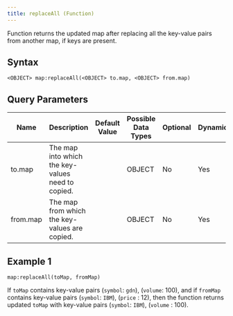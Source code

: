 ```yaml
---
title: replaceAll (Function)
---
```


Function returns the updated map after replacing all the key-value pairs from another map, if keys are present.

## Syntax

    <OBJECT> map:replaceAll(<OBJECT> to.map, <OBJECT> from.map)

## Query Parameters

| Name     | Description                                       | Default Value | Possible Data Types | Optional | Dynamic |
|----------|---------------------------------------------------|---------------|---------------------|----------|---------|
| to.map   | The map into which the key-values need to copied. |               | OBJECT              | No       | Yes     |
| from.map | The map from which the key-values are copied.     |               | OBJECT              | No       | Yes     |

## Example 1

    map:replaceAll(toMap, fromMap)

If `toMap` contains key-value pairs (`symbol`: `gdn`), (`volume`: 100), and if `fromMap` contains key-value pairs (`symbol`: `IBM`), (`price` : 12), then the function returns updated `toMap` with key-value pairs (`symbol`: `IBM`), (`volume` : 100).

